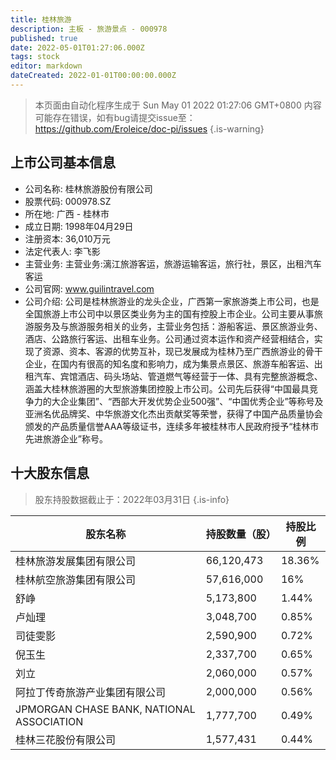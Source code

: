```yaml
---
title: 桂林旅游
description: 主板 - 旅游景点 - 000978
published: true
date: 2022-05-01T01:27:06.000Z
tags: stock
editor: markdown
dateCreated: 2022-01-01T00:00:00.000Z
---
```


> 本页面由自动化程序生成于 Sun May 01 2022 01:27:06 GMT+0800
> 内容可能存在错误，如有bug请提交issue至：https://github.com/Eroleice/doc-pi/issues
{.is-warning}

## 上市公司基本信息
- 公司名称: 桂林旅游股份有限公司
- 股票代码: 000978.SZ
- 所在地: 广西 - 桂林市
- 成立日期: 1998年04月29日
- 注册资本: 36,010万元
- 法定代表人: 李飞影
- 主营业务: 主营业务:漓江旅游客运，旅游运输客运，旅行社，景区，出租汽车客运
- 公司官网: www.guilintravel.com
- 公司介绍: 公司是桂林旅游业的龙头企业，广西第一家旅游类上市公司，也是全国旅游上市公司中以景区类业务为主的国有控股上市企业。公司主要从事旅游服务及与旅游服务相关的业务，主营业务包括：游船客运、景区旅游业务、酒店、公路旅行客运、出租车业务。公司通过资本运作和资产经营相结合，实现了资源、资本、客源的优势互补，现已发展成为桂林乃至广西旅游业的骨干企业，在国内有很高的知名度和影响力，成为集景点景区、旅游车船客运、出租汽车、宾馆酒店、码头场站、管道燃气等经营于一体、具有完整旅游概念、涵盖大桂林旅游圈的大型旅游集团控股上市公司。公司先后获得“中国最具竞争力的大企业集团”、“西部大开发优势企业500强”、“中国优秀企业”等称号及亚洲名优品牌奖、中华旅游文化杰出贡献奖等荣誉，获得了中国产品质量协会颁发的产品质量信誉AAA等级证书，连续多年被桂林市人民政府授予“桂林市先进旅游企业”称号。


## 十大股东信息
> 股东持股数据截止于：2022年03月31日
{.is-info}

| 股东名称 | 持股数量（股） | 持股比例 |
| --- | --- | --- |
| 桂林旅游发展集团有限公司 | 66,120,473 | 18.36% |
| 桂林航空旅游集团有限公司 | 57,616,000 | 16% |
| 舒峥 | 5,173,800 | 1.44% |
| 卢灿理 | 3,048,700 | 0.85% |
| 司徒雯影 | 2,590,900 | 0.72% |
| 倪玉生 | 2,337,700 | 0.65% |
| 刘立 | 2,060,000 | 0.57% |
| 阿拉丁传奇旅游产业集团有限公司 | 2,000,000 | 0.56% |
| JPMORGAN CHASE BANK, NATIONAL ASSOCIATION | 1,777,700 | 0.49% |
| 桂林三花股份有限公司 | 1,577,431 | 0.44% |




